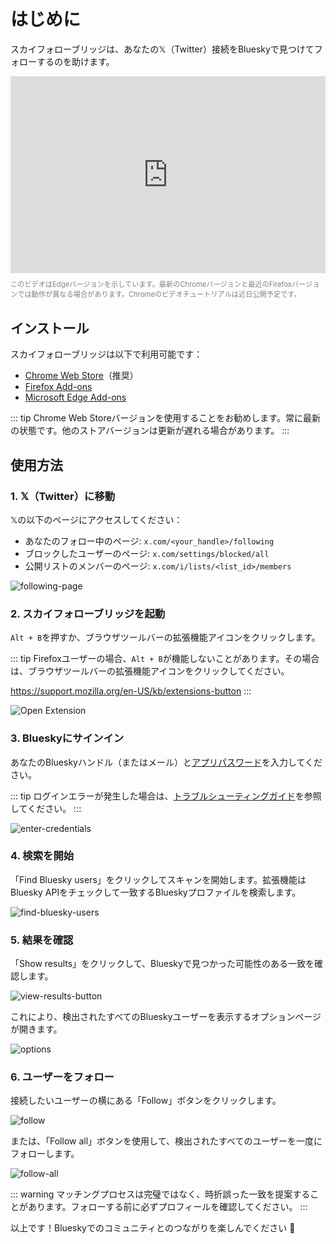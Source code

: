 # はじめに

スカイフォローブリッジは、あなたの𝕏（Twitter）接続をBlueskyで見つけてフォローするのを助けます。

<iframe width="100%" height="315" src="https://www.youtube.com/embed/pVqoDv-1uac?si=jKDFFcKQXh61jBdL" title="YouTubeビデオプレーヤー" frameborder="0" allow="accelerometer; autoplay; clipboard-write; encrypted-media; gyroscope; picture-in-picture; web-share" referrerpolicy="strict-origin-when-cross-origin" allowfullscreen></iframe>

<p style="color: gray; font-size: 0.8em; line-height: 1.4;">このビデオはEdgeバージョンを示しています。最新のChromeバージョンと最近のFirefoxバージョンでは動作が異なる場合があります。Chromeのビデオチュートリアルは近日公開予定です。</p>

## インストール

スカイフォローブリッジは以下で利用可能です：

- [Chrome Web Store](https://chrome.google.com/webstore/detail/sky-follower-bridge/behhbpbpmailcnfbjagknjngnfdojpko)（推奨）
- [Firefox Add-ons](https://addons.mozilla.org/en-US/firefox/addon/sky-follower-bridge/)
- [Microsoft Edge Add-ons](https://microsoftedge.microsoft.com/addons/detail/sky-follower-bridge/dpeolmdblhfolkhlhbhlofkkpaojnnbb)

::: tip
Chrome Web Storeバージョンを使用することをお勧めします。常に最新の状態です。他のストアバージョンは更新が遅れる場合があります。
:::

## 使用方法

### 1. 𝕏（Twitter）に移動

𝕏の以下のページにアクセスしてください：
- あなたのフォロー中のページ: `x.com/<your_handle>/following`
- ブロックしたユーザーのページ: `x.com/settings/blocked/all`
- 公開リストのメンバーのページ: `x.com/i/lists/<list_id>/members`

![following-page](/images/following-page.png)

### 2. スカイフォローブリッジを起動

`Alt + B`を押すか、ブラウザツールバーの拡張機能アイコンをクリックします。

::: tip
Firefoxユーザーの場合、`Alt + B`が機能しないことがあります。その場合は、ブラウザツールバーの拡張機能アイコンをクリックしてください。

https://support.mozilla.org/en-US/kb/extensions-button
:::

![Open Extension](/images/open-extension.png)

### 3. Blueskyにサインイン

あなたのBlueskyハンドル（またはメール）と[アプリパスワード](https://bsky.app/settings/app-passwords)を入力してください。

::: tip
ログインエラーが発生した場合は、[トラブルシューティングガイド](/ja/troubleshooting)を参照してください。
:::

![enter-credentials](/images/enter-credentials.png)

### 4. 検索を開始

「Find Bluesky users」をクリックしてスキャンを開始します。拡張機能はBluesky APIをチェックして一致するBlueskyプロファイルを検索します。

![find-bluesky-users](/images/scan-users.png)

### 5. 結果を確認

「Show results」をクリックして、Blueskyで見つかった可能性のある一致を確認します。

![view-results-button](/images/click-results.png)

これにより、検出されたすべてのBlueskyユーザーを表示するオプションページが開きます。

![options](/images/options.png)

### 6. ユーザーをフォロー

接続したいユーザーの横にある「Follow」ボタンをクリックします。

![follow](/images/click-follow-btn.png)

または、「Follow all」ボタンを使用して、検出されたすべてのユーザーを一度にフォローします。

![follow-all](/images/follow-all-btn.png)

::: warning
マッチングプロセスは完璧ではなく、時折誤った一致を提案することがあります。フォローする前に必ずプロフィールを確認してください。
:::

以上です！Blueskyでのコミュニティとのつながりを楽しんでください 🎉 

